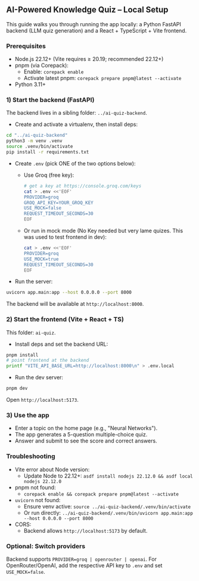 ## AI-Powered Knowledge Quiz – Local Setup

This guide walks you through running the app locally: a Python FastAPI backend (LLM quiz generation) and a React + TypeScript + Vite frontend.

### Prerequisites

- Node.js 22.12+ (Vite requires ≥ 20.19; recommended 22.12+)
- pnpm (via Corepack):
  - Enable: `corepack enable`
  - Activate latest pnpm: `corepack prepare pnpm@latest --activate`
- Python 3.11+

### 1) Start the backend (FastAPI)

The backend lives in a sibling folder: `../ai-quiz-backend`.

- Create and activate a virtualenv, then install deps:

```bash
cd "../ai-quiz-backend"
python3 -m venv .venv
source .venv/bin/activate
pip install -r requirements.txt
```

- Create `.env` (pick ONE of the two options below):

  - Use Groq (free key):
    ```bash
    # get a key at https://console.groq.com/keys
    cat > .env <<'EOF'
    PROVIDER=groq
    GROQ_API_KEY=YOUR_GROQ_KEY
    USE_MOCK=false
    REQUEST_TIMEOUT_SECONDS=30
    EOF
    ```
  - Or run in mock mode (No Key needed but very lame quizes. This was used to test frontend in dev):
    ```bash
    cat > .env <<'EOF'
    PROVIDER=groq
    USE_MOCK=true
    REQUEST_TIMEOUT_SECONDS=30
    EOF
    ```

- Run the server:

```bash
uvicorn app.main:app --host 0.0.0.0 --port 8000
```

The backend will be available at `http://localhost:8000`.

### 2) Start the frontend (Vite + React + TS)

This folder: `ai-quiz`.

- Install deps and set the backend URL:

```bash
pnpm install
# point frontend at the backend
printf "VITE_API_BASE_URL=http://localhost:8000\n" > .env.local
```

- Run the dev server:

```bash
pnpm dev
```

Open `http://localhost:5173`.

### 3) Use the app

- Enter a topic on the home page (e.g., "Neural Networks").
- The app generates a 5-question multiple-choice quiz.
- Answer and submit to see the score and correct answers.

### Troubleshooting

- Vite error about Node version:
  - Update Node to 22.12+: `asdf install nodejs 22.12.0 && asdf local nodejs 22.12.0`
- pnpm not found:
  - `corepack enable && corepack prepare pnpm@latest --activate`
- `uvicorn` not found:
  - Ensure venv active: `source ../ai-quiz-backend/.venv/bin/activate`
  - Or run directly: `../ai-quiz-backend/.venv/bin/uvicorn app.main:app --host 0.0.0.0 --port 8000`
- CORS:
  - Backend allows `http://localhost:5173` by default.

### Optional: Switch providers

Backend supports `PROVIDER=groq | openrouter | openai`. For OpenRouter/OpenAI, add the respective API key to `.env` and set `USE_MOCK=false`.
